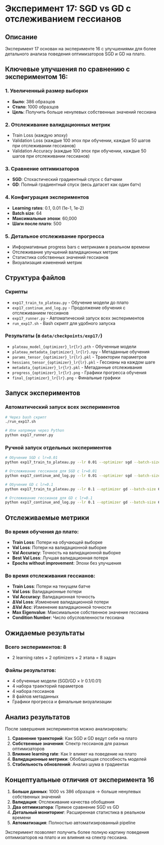 # Эксперимент 17: SGD vs GD с отслеживанием гессианов

## Описание
Эксперимент 17 основан на эксперименте 16 с улучшениями для более детального анализа поведения оптимизаторов SGD и GD на плато.

## Ключевые улучшения по сравнению с экспериментом 16:

### 1. Увеличенный размер выборки
- **Было**: 386 образцов
- **Стало**: 1000 образцов
- **Цель**: Получить больше ненулевых собственных значений гессиана

### 2. Отслеживание валидационных метрик
- Train Loss (каждую эпоху)
- Validation Loss (каждые 100 эпох при обучении, каждые 50 шагов при отслеживании гессианов)
- Validation Accuracy (каждые 100 эпох при обучении, каждые 50 шагов при отслеживании гессианов)

### 3. Сравнение оптимизаторов
- **SGD**: Стохастический градиентный спуск с батчами
- **GD**: Полный градиентный спуск (весь датасет как один батч)

### 4. Конфигурация экспериментов
- **Learning rates**: 0.1, 0.01 (1e-1, 1e-2)
- **Batch size**: 64
- **Максимальные эпохи**: 60,000
- **Шаги после плато**: 500

### 5. Детальное отслеживание прогресса
- Информативные progress bars с метриками в реальном времени
- Отслеживание улучшений валидационных метрик
- Статистика собственных значений гессианов
- Визуализация изменений метрик

## Структура файлов

### Скрипты
- `exp17_train_to_plateau.py` - Обучение модели до плато
- `exp17_continue_and_log.py` - Продолжение обучения с отслеживанием гессианов
- `exp17_runner.py` - Автоматический запуск всех экспериментов
- `run_exp17.sh` - Bash скрипт для удобного запуска

### Результаты (в `data/checkpoints/exp17/`)
- `plateau_model_{optimizer}_lr{lr}.pth` - Обученные модели
- `plateau_metadata_{optimizer}_lr{lr}.npy` - Метаданные обучения
- `params_tensor_{optimizer}_lr{lr}.pkl` - Траектории параметров
- `hessians_tensor_{optimizer}_lr{lr}.pkl` - Гессианы на каждом шаге
- `metadata_{optimizer}_lr{lr}.pkl` - Метаданные отслеживания
- `progress_{optimizer}_lr{lr}.png` - Графики прогресса обучения
- `final_{optimizer}_lr{lr}.png` - Финальные графики

## Запуск экспериментов

### Автоматический запуск всех экспериментов
```bash
# Через bash скрипт
./run_exp17.sh

# Или напрямую через Python
python exp17_runner.py
```

### Ручной запуск отдельных экспериментов
```bash
# Обучение SGD с lr=0.01
python exp17_train_to_plateau.py --lr 0.01 --optimizer sgd --batch-size 64

# Отслеживание гессианов для SGD с lr=0.01
python exp17_continue_and_log.py --lr 0.01 --optimizer sgd --batch-size 64

# Обучение GD с lr=0.1
python exp17_train_to_plateau.py --lr 0.1 --optimizer gd --batch-size 64

# Отслеживание гессианов для GD с lr=0.1
python exp17_continue_and_log.py --lr 0.1 --optimizer gd --batch-size 64
```

## Отслеживаемые метрики

### Во время обучения до плато:
- **Train Loss**: Потери на обучающей выборке
- **Val Loss**: Потери на валидационной выборке
- **Val Accuracy**: Точность на валидационной выборке
- **Best Val Loss**: Лучшая валидационная потеря
- **Epochs without improvement**: Эпохи без улучшения

### Во время отслеживания гессианов:
- **Train Loss**: Потери на текущем батче
- **Val Loss**: Валидационные потери
- **Val Accuracy**: Валидационная точность
- **ΔVal Loss**: Изменение валидационной потери
- **ΔVal Acc**: Изменение валидационной точности
- **Max Eigenvalue**: Максимальное собственное значение гессиана
- **Condition Number**: Число обусловленности гессиана

## Ожидаемые результаты

### Всего экспериментов: 8
- 2 learning rates × 2 optimizers × 2 этапа = 8 задач

### Файлы результатов:
- 4 обученные модели (SGD/GD × lr 0.1/0.01)
- 4 набора траекторий параметров
- 4 набора гессианов
- 8 файлов метаданных
- Графики прогресса и финальные визуализации

## Анализ результатов

После завершения экспериментов можно анализировать:

1. **Сравнение траекторий**: Как SGD и GD ведут себя на плато
2. **Собственные значения**: Спектр гессианов для разных оптимизаторов
3. **Влияние learning rate**: Как lr влияет на поведение на плато
4. **Валидационные метрики**: Обобщающая способность моделей
5. **Стабильность обновлений**: Анализ шума в градиентах

## Концептуальные отличия от эксперимента 16

1. **Больше данных**: 1000 vs 386 образцов → больше ненулевых собственных значений
2. **Валидация**: Отслеживание качества обобщения
3. **Два оптимизатора**: Прямое сравнение SGD vs GD
4. **Детальный мониторинг**: Расширенная статистика в реальном времени
5. **Автоматизация**: Полностью автоматизированный pipeline

Эксперимент позволяет получить более полную картину поведения оптимизаторов на плато и их влияния на спектр гессиана.